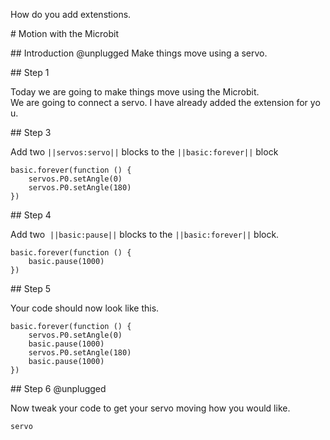 How do you add extenstions.

# Motion with the Microbit

## Introduction @unplugged
Make things move using a servo.

## Step 1

Today we are going to make things move using the Microbit. 
We are going to connect a servo. I have already added the extension for you.

## Step 3

Add two ``||servos:servo||`` blocks to the ``||basic:forever||`` block

```blocks
basic.forever(function () {
    servos.P0.setAngle(0)
    servos.P0.setAngle(180)
})
```

## Step 4

Add two  ``||basic:pause||`` blocks to the ``||basic:forever||`` block.

```blocks
basic.forever(function () {
    basic.pause(1000)
})
```

## Step 5

Your code should now look like this.

```blocks
basic.forever(function () {
    servos.P0.setAngle(0)
    basic.pause(1000)
    servos.P0.setAngle(180)
    basic.pause(1000)
})
```

## Step 6 @unplugged

Now tweak your code to get your servo moving how you would like. 


```package
servo
```
